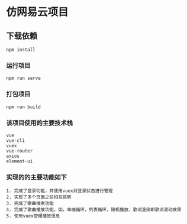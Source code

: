 # 仿网易云项目

## 下载依赖
```
npm install
```

### 运行项目
```
npm run serve
```

### 打包项目
```
npm run build
```

### 该项目使用的主要技术栈
```
vue
vue-cli
vuex
vue-router
axios
element-ui
```
### 实现的的主要功能如下
```
1. 完成了登录功能，并使用vuex对登录状态进行管理
2. 实现了多个页面之前相互跳转
3. 完成了歌曲搜索功能
4. 完成了歌曲播放功能，如，单曲循环，列表循环，随机播放，歌词渲染即歌词滚动效果
5. 使用vuex管理播放信息
```
